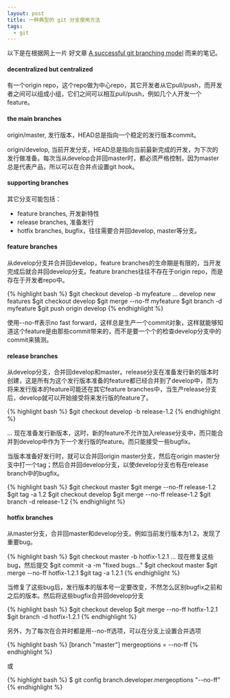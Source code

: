```yaml
---
layout: post
title: 一种典型的 git 分支使用方法
tags:
  - git
---
```


以下是在根据网上一片 好文章 [A successful git branching model](http://nvie.com/posts/a-successful-git-branching-model/)
而来的笔记。

#### decentralized but centralized
有一个origin repo，这个repo做为中心repo，其它开发者从它pull/push，而开发者之间可以组成小组，它们之间可以相互pull/push，例如几个人开发一个feature。

#### the main branches
origin/master, 发行版本，HEAD总是指向一个稳定的发行版本commit。

origin/develop, 当前开发分支，HEAD总是指向当前最新完成的开发，为下次的发行做准备。每次当从develop合并回master时，都必须严格控制，因为master总是代表产品，所以可以在合并点设置git hook。

#### supporting branches

其它分支可能包括：
- feature branches, 开发新特性
- release branches, 准备发行
- hotfix branches, bugfix，往往需要合并回develop, master等分支。

#### feature branches

从develop分支并合并回develop，feature branches的生命期是有限的，当开发完成后就合并回develop分支。feature branches往往不存在于origin repo，而是存在于开发者repo中。

{% highlight bash %}
$git checkout develop -b myfeature
... develop new features
$git checkout develop
$git merge --no-ff myfeature
$git branch -d myfeature
$git push origin develop
{% endhighlight %}

使用--no-ff表示no fast forward，这样总是生产一个commit对象，这样就能够知道这个feature是由那些commit带来的，而不是要一个个的检查develop分支中的commit来猜测。

#### release branches

从develop分支，合并回develop和master。release分支在准备发行新的版本时创建，这是所有为这个发行版本准备的feature都已经合并到了develop中，而为将来发行版本的feature可能还在其它feature branches中，当生产release分支后，develop就可以开始接受将来发行版的feature了。

{% highlight bash %}
$git checkout develop -b release-1.2
{% endhighlight %}

... 现在准备发行新版本，这时，新的feature不允许加入release分支中，而只能合并到develop中作为下一个发行版的feature。而只能接受一些bugfix。

当版本准备好发行时，就可以合并回origin master分支，然后在origin master分支中打一个tag；然后合并回develop分支，以使develop分支也有在release branch中的bugfix。

{% highlight bash %}
$git checkout master
$git merge --no-ff release-1.2
$git tag -a 1.2
$git checkout develop
$git merge --no-ff release-1.2
$git branch -d release-1.2
{% endhighlight %}

#### hotfix branches

从master分支，合并回master和develop分支。例如当前发行版本为1.2，发现了重要bug。

{% highlight bash %}
$git checkout master -b hotfix-1.2.1
... 现在修复这些bug，然后提交
$git commit -a -m "fixed bugs..."
$git checkout master
$git merge --no-ff hotfix-1.2.1
$git tag -a 1.2.1
{% endhighlight %}

当修复了这些bug后，发行版本的版本号一定要改变，不然怎么区别bugfix之前和之后的版本。然后将这些bugfix合并回develop分支

{% highlight bash %}
$git checkout develop
$git merge --no-ff hotfix-1.2.1
$git branch -d hotfix-1.2.1
{% endhighlight %}

另外，为了每次在合并时都是用--no-ff选项，可以在分支上设置合并选项

{% highlight bash %}
[branch "master"]
mergeoptions = --no-ff
{% endhighlight %}

或

{% highlight bash %}
$ git config branch.developer.mergeoptions "--no-ff"
{% endhighlight %}

